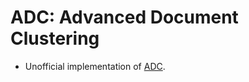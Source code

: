 # ADC: Advanced Document Clustering

- Unofficial implementation of [ADC](https://www.sciencedirect.com/science/article/pii/S0957417419304762?casa_token=48shb0hEWtkAAAAA:_0t7LYALG_mTeqJu_T1fgjrHpF3lFQW5XgmhfCSA6LjTN6_sVUO1gb2hVkIJvPUjPReK3Xbc2Hk).
